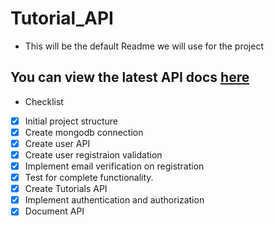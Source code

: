 # Tutorial_API

- This will be the default Readme we will use for the project
## You can view the latest API docs [here](https://documenter.getpostman.com/view/24418112/2s935sn1cU) 

- Checklist

- [x] Initial project structure
- [x] Create mongodb connection
- [x] Create user  API
- [x] Create user registraion validation
- [x] Implement email verification on registration
- [x] Test for complete functionality.
- [X] Create Tutorials API 
- [x] Implement authentication and authorization
- [x] Document API
